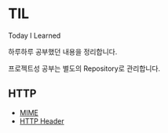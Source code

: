 # TIL
Today I Learned

하루하루 공부했던 내용을 정리합니다.

프로젝트성 공부는 별도의 Repository로 관리합니다.

## HTTP
- [MIME](https://github.com/ohtaeg/TIL/blob/master/http/MIME.md)
- [HTTP Header](https://github.com/ohtaeg/TIL/blob/master/http/HttpHeader.md)
